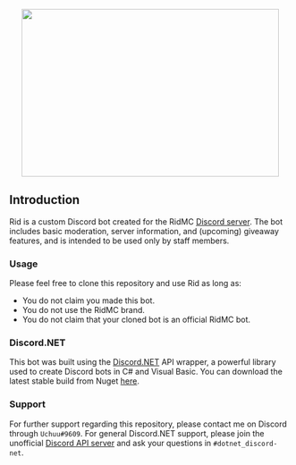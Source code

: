 <p align="center">
  <img width="460" height="300" src="https://cdn.discordapp.com/icons/610398093762101249/a_f72bfc1757717b8be0a0aab70c71963a.jpg">
</p>

## Introduction
Rid is a custom Discord bot created for the RidMC [Discord server](https://discord.gg/P6dgPQ). The bot includes basic moderation, server information, and (upcoming) giveaway features, and is intended to be used only by staff members.

### Usage
Please feel free to clone this repository and use Rid as long as:
- You do not claim you made this bot.
- You do not use the RidMC brand. 
- You do not claim that your cloned bot is an official RidMC bot.

### Discord.NET
This bot was built using the [Discord.NET](https://github.com/discord-net/Discord.Net/tree/dev) API wrapper, a powerful library used to create Discord bots in C# and Visual Basic. You can download the latest stable build from Nuget [here](https://www.nuget.org/packages/Discord.Net/).

### Support
For further support regarding this repository, please contact me on Discord through `Uchuu#9609`. For general Discord.NET support, please join the unofficial [Discord API server](https://discord.gg/discord-api) and ask your questions in `#dotnet_discord-net`.